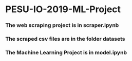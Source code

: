 # PESU-IO-2019-ML-Project

### The web scraping project is in scraper.ipynb
### The scraped csv files are in the folder datasets
### The Machine Learning Project is in model.ipynb
